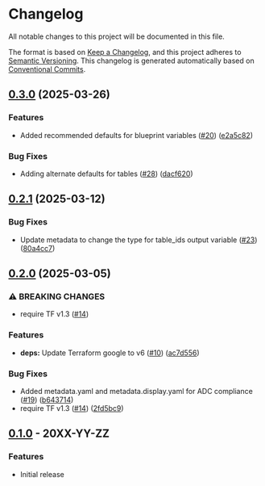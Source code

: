# Changelog

All notable changes to this project will be documented in this file.

The format is based on
[Keep a Changelog](https://keepachangelog.com/en/1.0.0/),
and this project adheres to
[Semantic Versioning](https://semver.org/spec/v2.0.0.html).
This changelog is generated automatically based on [Conventional Commits](https://www.conventionalcommits.org/en/v1.0.0/).

## [0.3.0](https://github.com/GoogleCloudPlatform/terraform-google-bigtable/compare/v0.2.1...v0.3.0) (2025-03-26)


### Features

* Added recommended defaults for blueprint variables ([#20](https://github.com/GoogleCloudPlatform/terraform-google-bigtable/issues/20)) ([e2a5c82](https://github.com/GoogleCloudPlatform/terraform-google-bigtable/commit/e2a5c820d00d7e3c0be08a6ba86a091cb07823de))


### Bug Fixes

* Adding alternate defaults for tables ([#28](https://github.com/GoogleCloudPlatform/terraform-google-bigtable/issues/28)) ([dacf620](https://github.com/GoogleCloudPlatform/terraform-google-bigtable/commit/dacf6204cecf025fd3e6af6fd182446fa2a06055))

## [0.2.1](https://github.com/GoogleCloudPlatform/terraform-google-bigtable/compare/v0.2.0...v0.2.1) (2025-03-12)


### Bug Fixes

* Update metadata to change the type for table_ids output variable ([#23](https://github.com/GoogleCloudPlatform/terraform-google-bigtable/issues/23)) ([80a4cc7](https://github.com/GoogleCloudPlatform/terraform-google-bigtable/commit/80a4cc759fe87a0153d1196308d9e40c61910ce0))

## [0.2.0](https://github.com/GoogleCloudPlatform/terraform-google-bigtable/compare/v0.1.0...v0.2.0) (2025-03-05)


### ⚠ BREAKING CHANGES

* require TF v1.3 ([#14](https://github.com/GoogleCloudPlatform/terraform-google-bigtable/issues/14))

### Features

* **deps:** Update Terraform google to v6 ([#10](https://github.com/GoogleCloudPlatform/terraform-google-bigtable/issues/10)) ([ac7d556](https://github.com/GoogleCloudPlatform/terraform-google-bigtable/commit/ac7d5565b38019b881d889f38d2680925b5fb62a))


### Bug Fixes

* Added metadata.yaml and metadata.display.yaml for ADC compliance ([#19](https://github.com/GoogleCloudPlatform/terraform-google-bigtable/issues/19)) ([b643714](https://github.com/GoogleCloudPlatform/terraform-google-bigtable/commit/b6437147f5b5948fb782af2ec3a7897115f09f3f))
* require TF v1.3 ([#14](https://github.com/GoogleCloudPlatform/terraform-google-bigtable/issues/14)) ([2fd5bc9](https://github.com/GoogleCloudPlatform/terraform-google-bigtable/commit/2fd5bc96eb4acef8d7651b263372d8c0733d4d6e))

## [0.1.0](https://github.com/terraform-google-modules/terraform-google-bigtable/releases/tag/v0.1.0) - 20XX-YY-ZZ

### Features

- Initial release

[0.1.0]: https://github.com/terraform-google-modules/terraform-google-bigtable/releases/tag/v0.1.0
